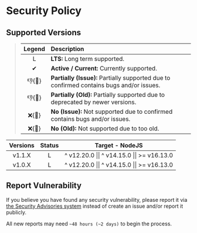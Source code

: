 # Security Policy

## Supported Versions

> | **Legend** | **Description** |
> |:-:|:--|
> | L | **LTS:** Long term supported. |
> | ✔ | **Active / Current:** Currently supported. |
> | 👎{🐛} | **Partially (Issue):** Partially supported due to confirmed contains bugs and/or issues. |
> | 👎{🧓} | **Partially (Old):** Partially supported due to deprecated by newer versions. |
> | ❌{🐛} | **No (Issue):** Not supported due to confirmed contains bugs and/or issues. |
> | ❌{🧓} | **No (Old):** Not supported due to too old. |

| **Versions** | **Status** | **Target - NodeJS** |
|:-:|:-:|:-:|
| v1.1.X | L | ^ v12.20.0 \|\| ^ v14.15.0 \|\| >= v16.13.0 |
| v1.0.X | L | ^ v12.20.0 \|\| ^ v14.15.0 \|\| >= v16.13.0 |

## Report Vulnerability

If you believe you have found any security vulnerability, please report it via [the Security Advisories system](https://github.com/hugoalh-studio/string-overflow-nodejs/security/advisories/new) instead of create an issue and/or report it publicly.

All new reports may need `~48 hours (~2 days)` to begin the process.
